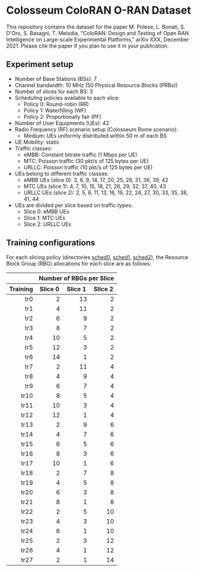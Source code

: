 # Colosseum ColoRAN O-RAN Dataset
This repository contains the dataset for the paper M. Polese, L. Bonati, S. D'Oro, S. Basagni, T. Melodia, "ColoRAN: Design and Testing of Open RAN Intelligence on Large-scale Experimental Platforms," arXiv XXX, December 2021. Please cite the paper if you plan to use it in your publication.

## Experiment setup
- Number of Base Stations (BSs): 7
- Channel bandwidth: 10 MHz (50 Physical Resource Blocks (PRBs))
- Number of slices for each BS: 3
- Scheduling policies available to each slice:
	- Policy 0: Round-robin (RR)
  - Policy 1: Waterfilling (WF)
  - Policy 2: Proportionally fair (PF)
- Number of User Equipments (UEs): 42
- Radio Frequency (RF) scenario setup (Colosseum Rome scenario):
  	- Medium: UEs uniformly distributed within 50 m of each BS
- UE Mobility: static
- Traffic classes:
  	- eMBB: Constant bitrate traffic (1 Mbps per UE)
  	- MTC: Poisson traffic (30 pkt/s of 125 bytes per UE)
  	- URLLC: Poisson traffic (10 pkt/s of 125 bytes per UE)
- UEs belong to different traffic classes:
  	- eMBB UEs (slice 0): 3, 6, 9, 14, 17, 20, 25, 28, 31, 36, 39, 42
  	- MTC UEs (slice 1): 4, 7, 10, 15, 18, 21, 26, 29, 32, 37, 40, 43
  	- URLLC UEs (slice 2): 2, 5, 8, 11, 13, 16, 19, 22, 24, 27, 30, 33, 35, 38, 41, 44
- UEs are divided per slice based on traffic types:
  	- Slice 0: eMBB UEs
  	- Slice 1: MTC UEs
  	- Slice 2: URLLC UEs

## Training configurations
For each slicing policy (directories [sched0](rome_static_medium/sched0), [sched1](rome_static_medium/sched1), [sched2](rome_static_medium/sched2)), the Resource Block Group (RBG) allocations for each slice are as follows.

<table>
<thead>
<tr>
<th></th>
<th align="center" colspan="3">Number of RBGs per Slice</th>
</tr>
</thead>
<thead>
<tr>
<th align="center">Training</th>
<th align="center">Slice 0</th>
<th align="center">Slice 1</th>
<th align="center">Slice 2</th>
</tr>
</thead>
<tbody>
<tr>
<td align="right">tr0</td>
<td align="right">2</td>
<td align="right">13</td>
<td align="right">2</td>
</tr>
<tr>
<td align="right">tr1</td>
<td align="right">4</td>
<td align="right">11</td>
<td align="right">2</td>
</tr>
<tr>
<td align="right">tr2</td>
<td align="right">6</td>
<td align="right">9</td>
<td align="right">2</td>
</tr>
<tr>
<td align="right">tr3</td>
<td align="right">8</td>
<td align="right">7</td>
<td align="right">2</td>
</tr>
<tr>
<td align="right">tr4</td>
<td align="right">10</td>
<td align="right">5</td>
<td align="right">2</td>
</tr>
<tr>
<td align="right">tr5</td>
<td align="right">12</td>
<td align="right">3</td>
<td align="right">2</td>
</tr>
<tr>
<td align="right">tr6</td>
<td align="right">14</td>
<td align="right">1</td>
<td align="right">2</td>
</tr>
<tr>
<td align="right">tr7</td>
<td align="right">2</td>
<td align="right">11</td>
<td align="right">4</td>
</tr>
<tr>
<td align="right">tr8</td>
<td align="right">4</td>
<td align="right">9</td>
<td align="right">4</td>
</tr>
<tr>
<td align="right">tr9</td>
<td align="right">6</td>
<td align="right">7</td>
<td align="right">4</td>
</tr>
<tr>
<td align="right">tr10</td>
<td align="right">8</td>
<td align="right">5</td>
<td align="right">4</td>
</tr>
<tr>
<td align="right">tr11</td>
<td align="right">10</td>
<td align="right">3</td>
<td align="right">4</td>
</tr>
<tr>
<td align="right">tr12</td>
<td align="right">12</td>
<td align="right">1</td>
<td align="right">4</td>
</tr>
<tr>
<td align="right">tr13</td>
<td align="right">2</td>
<td align="right">9</td>
<td align="right">6</td>
</tr>
<tr>
<td align="right">tr14</td>
<td align="right">4</td>
<td align="right">7</td>
<td align="right">6</td>
</tr>
<tr>
<td align="right">tr15</td>
<td align="right">6</td>
<td align="right">5</td>
<td align="right">6</td>
</tr>
<tr>
<td align="right">tr16</td>
<td align="right">8</td>
<td align="right">3</td>
<td align="right">6</td>
</tr>
<tr>
<td align="right">tr17</td>
<td align="right">10</td>
<td align="right">1</td>
<td align="right">6</td>
</tr>
<tr>
<td align="right">tr18</td>
<td align="right">2</td>
<td align="right">7</td>
<td align="right">8</td>
</tr>
<tr>
<td align="right">tr19</td>
<td align="right">4</td>
<td align="right">5</td>
<td align="right">8</td>
</tr>
<tr>
<td align="right">tr20</td>
<td align="right">6</td>
<td align="right">3</td>
<td align="right">8</td>
</tr>
<tr>
<td align="right">tr21</td>
<td align="right">8</td>
<td align="right">1</td>
<td align="right">8</td>
</tr>
<tr>
<td align="right">tr22</td>
<td align="right">2</td>
<td align="right">5</td>
<td align="right">10</td>
</tr>
<tr>
<td align="right">tr23</td>
<td align="right">4</td>
<td align="right">3</td>
<td align="right">10</td>
</tr>
<tr>
<td align="right">tr24</td>
<td align="right">6</td>
<td align="right">1</td>
<td align="right">10</td>
</tr>
<tr>
<td align="right">tr25</td>
<td align="right">2</td>
<td align="right">3</td>
<td align="right">12</td>
</tr>
<tr>
<td align="right">tr26</td>
<td align="right">4</td>
<td align="right">1</td>
<td align="right">12</td>
</tr>
<tr>
<td align="right">tr27</td>
<td align="right">2</td>
<td align="right">1</td>
<td align="right">14</td>
</tr>
</tbody>
</table>
